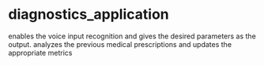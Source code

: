 # diagnostics_application
enables the voice input recognition and gives the desired parameters as the output. analyzes the previous medical prescriptions and updates the appropriate metrics 
